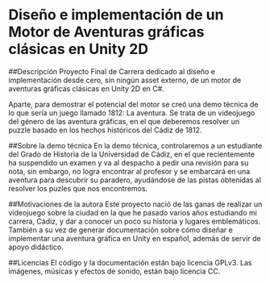 Diseño e implementación de un Motor de Aventuras gráficas clásicas en Unity 2D
====

##Descripción
Proyecto Final de Carrera dedicado al diseño e implementación desde cero, sin ningún asset externo, de un motor de aventuras gráficas clásicas en Unity 2D en C#.

Aparte, para demostrar el potencial del motor se creó una demo técnica de lo que sería un juego llamado 1812: La aventura. Se trata de un videojuego del género de las aventura gráficas, en el que deberemos resolver un puzzle basado en los hechos históricos del Cádiz de 1812.

##Sobre la demo técnica
En la demo técnica, controlaremos a un estudiante del Grado de Historia de la Universidad de Cádiz, en el que recientemente ha suspendido un examen y va al despacho a pedir una revisión para su nota, sin embargo, no logra encontrar al profesor y se embarcará en una aventura para descubrir su paradero, ayudándose de las pistas obtenidas al resolver los puzles que nos encontremos.

##Motivaciones de la autora
Este proyecto nació de las ganas de realizar un videojuego sobre la ciudad en la que he pasado varios años estudiando mi carrera, Cádiz, y dar a conocer un poco su historia y lugares emblemáticos. También a su vez de generar documentación sobre cómo diseñar e implementar una aventura gráfica en Unity en español,  además de servir de apoyo didáctico.

##Licencias
El código y la documentación están bajo licencia GPLv3.
Las imágenes, músicas y efectos de sonido, están bajo licencia CC.

